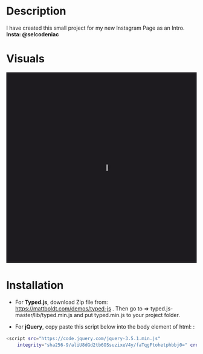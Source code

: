 
# Description
I have created this small project for my new Instagram Page as an Intro. 
**Insta: @selcodeniac**


# Visuals
![Alt Text](https://github.com/Selbee/Typing_animation_for_letters/blob/main/media/ezgif.com-video-to-gif.gif)

# Installation
- For **Typed.js**, download Zip file from: https://mattboldt.com/demos/typed-js . 
Then go to => typed.js-master/lib/typed.min.js and put typed.min.js to your project folder.



- For **jQuery**, copy paste this script below into the body element of html: : 
```sh 
<script src="https://code.jquery.com/jquery-3.5.1.min.js"
    integrity="sha256-9/aliU8dGd2tb6OSsuzixeV4y/faTqgFtohetphbbj0=" crossorigin="anonymous"></script>
```
